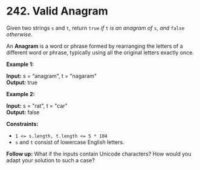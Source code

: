 # 242. Valid Anagram

Given two strings `s` and `t`, return `true` _if_ `t` _is an anagram of_ `s`, _and_ `false` _otherwise_.

An **Anagram** is a word or phrase formed by rearranging the letters of a different word or phrase, typically using all the original letters exactly once.

**Example 1:**

**Input:** s = "anagram", t = "nagaram" </br>
**Output:** true

**Example 2:**

**Input:** s = "rat", t = "car" </br>
**Output:** false
 
**Constraints:**

- `1 <= s.length, t.length <= 5 * 104`
- `s` and `t` consist of lowercase English letters.
 
**Follow up:** What if the inputs contain Unicode characters? How would you adapt your solution to such a case?